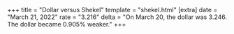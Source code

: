 +++
title = "Dollar versus Shekel"
template = "shekel.html"
[extra]
date = "March 21, 2022"
rate = "3.216"
delta = "On March 20, the dollar was 3.246. The dollar became 0.905% weaker."
+++
